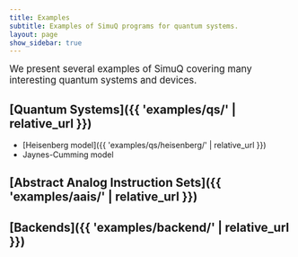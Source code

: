 ```yaml
---
title: Examples
subtitle: Examples of SimuQ programs for quantum systems.
layout: page
show_sidebar: true
---
```


<span style="font-size:larger;">
We present several examples of SimuQ covering many interesting quantum systems and devices.
</span>



## [Quantum Systems]({{ 'examples/qs/' | relative_url }})

* [Heisenberg model]({{ 'examples/qs/heisenberg/' | relative_url }})
* Jaynes-Cumming model

## [Abstract Analog Instruction Sets]({{ 'examples/aais/' | relative_url }})

## [Backends]({{ 'examples/backend/' | relative_url }})

